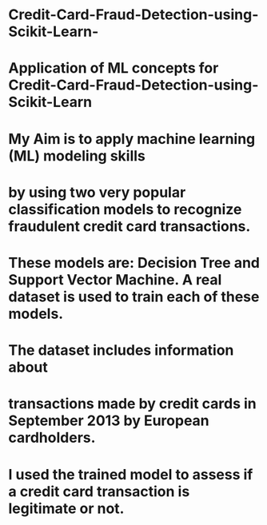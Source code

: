 # Credit-Card-Fraud-Detection-using-Scikit-Learn-
# Application of ML concepts for Credit-Card-Fraud-Detection-using-Scikit-Learn 
# My Aim is to apply machine learning (ML) modeling skills 
# by using two very popular classification models to recognize fraudulent credit card transactions. 
# These models are: Decision Tree and Support Vector Machine. A real dataset is used to train each of these models. 
# The dataset includes information about 
# transactions made by credit cards in September 2013 by European cardholders.
# I used the trained model to assess if a credit card transaction is legitimate or not.
